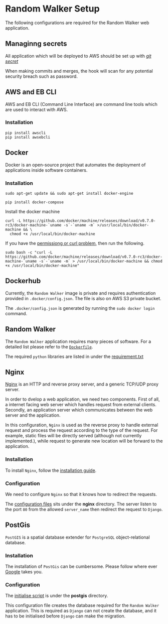 # Random Walker Setup

The following configurations are required for the Random Walker web application.



## Managinng secrets

All application which will be deployed to AWS should be set up with
[*git secret*](https://github.com/awslabs/git-secrets)

When making commits and merges, the hook will scan for any potential
security breach such as password.

## AWS and EB CLI

AWS and EB CLI (Command Line Interface) are command line tools which are used to
interact with AWS.

### Installation
```
pip install awscli
pip install awsebcli
```

## Docker

Docker is an open-source project that automates the deployment of applications
inside software containers.

### Installation

```
sudo apt-get update && sudo apt-get install docker-engine
```

```
pip install docker-compose
```

Install the docker machine
```
curl -L https://github.com/docker/machine/releases/download/v0.7.0-rc3/docker-machine-`uname -s`-`uname -m` >/usr/local/bin/docker-machine && \
  chmod +x /usr/local/bin/docker-machine
```

If you have the [permissiong or curl
problem](https://forums.docker.com/t/permission-denied-when-trying-to-install-compose-on-ubuntu/1034/5),
then run the following.

```
sudo bash -c "curl -L https://github.com/docker/machine/releases/download/v0.7.0-rc3/docker-machine-`uname -s`-`uname -m` > /usr/local/bin/docker-machine && chmod +x /usr/local/bin/docker-machine"
```

## Dockerhub

Currently, the `Random Walker` image is private and requires authentication
provided in `.docker/config.json`. The file is also on AWS S3 private bucket.

The `.docker/config.json` is generated by running the `sudo docker login`
command.


## Random Walker

The `Random Walker` application requires many pieces of software. For a detailed
list please refer to the
[`Dockerfile`](https://github.com/mkao006/random_walker/blob/master/Dockerfile).

The required `python` libraries are listed in under the
[requirement.txt](https://github.com/mkao006/random_walker/blob/master/requirements.txt)

## Nginx

[Nginx](https://nginx.org/en/) is an HTTP and reverse proxy server, and a
generic TCP/UDP proxy server.

In order to dvelop a web application, we need two components. First of all, a
internet facing web server which handles request from external clients.
Secondly, an application server which communicates between the web server and
the application.

In this configuration, `Nginx` is used as the reverse proxy to handle external
request and process the request according to the type of the request. For
example, static files will be directly served (although not currently
implemented.), while request to generate new location will be forward to the
application.

### Installation
To install `Nginx`, follow the [installation
guide](https://www.digitalocean.com/community/tutorials/how-to-install-nginx-on-ubuntu-14-04-lts).

### Configuration

We need to configure `Nginx` so that it knows how to redirect the requests.

The [configuration
files](https://github.com/mkao006/random_walker_webapp/blob/master/nginx/conf.d/random_walker.conf)
sits under the **nginx** directory. The server listen to the port `80` from the
allowed `server_name` then redirect the request to `Django`.


## PostGis

`PostGIS` is a spatial database extender for `PostgreSQL` object-relational
database.

### Installation

The installation of `PostGis` can be cumbersome. Please follow where ever
[Google](https://www.google.com/) takes you.


### Configuration
The [initialise
script](https://github.com/mkao006/random_walker_webapp/blob/master/postgis/init/random_walker_db.sh)
is under the **postgis** directory.

This configuration file creates the database required for the `Random Walker`
application. This is required as `Django` can not create the database, and it
has to be initialised before `Django` can make the migration.
